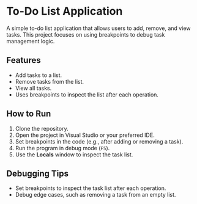 # To-Do List Application

A simple to-do list application that allows users to add, remove, and view tasks. This project focuses on using breakpoints to debug task management logic.

## Features
- Add tasks to a list.
- Remove tasks from the list.
- View all tasks.
- Uses breakpoints to inspect the list after each operation.

## How to Run
1. Clone the repository.
2. Open the project in Visual Studio or your preferred IDE.
3. Set breakpoints in the code (e.g., after adding or removing a task).
4. Run the program in debug mode (`F5`).
5. Use the **Locals** window to inspect the task list.

## Debugging Tips
- Set breakpoints to inspect the task list after each operation.
- Debug edge cases, such as removing a task from an empty list.
